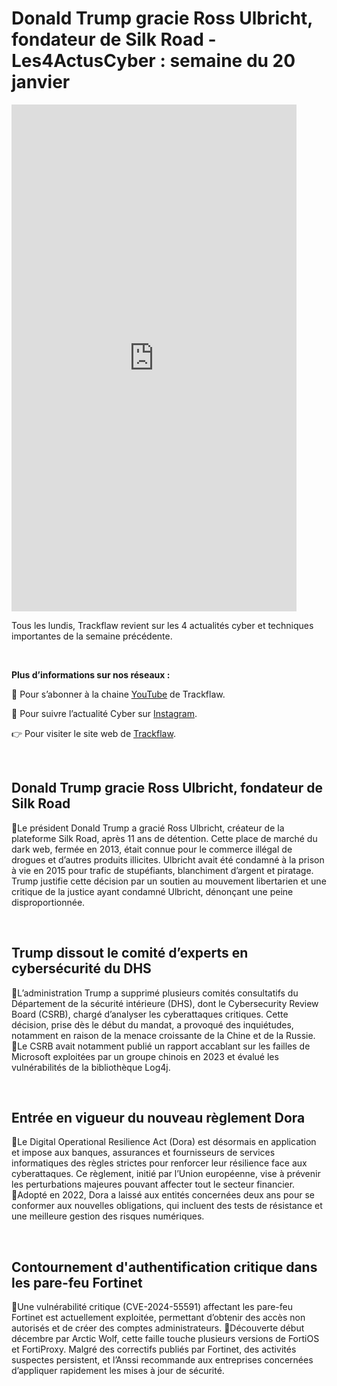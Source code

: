 # Donald Trump gracie Ross Ulbricht, fondateur de Silk Road - Les4ActusCyber : semaine du 20 janvier

    
<div class="flex-container">
   <div class="flex-items">
   <iframe width="456" height="811" src="https://www.youtube.com/embed/Z9MKntYNvKU" 
   title="Donald Trump gracie Ross Ulbricht, fondateur de Silk Road - #Les4ActusCyber : semaine du 20 janvier" frameborder="0" allow="accelerometer; autoplay; clipboard-write; 
   encrypted-media; gyroscope; picture-in-picture; web-share" allowfullscreen></iframe>
   </div>

   <div class="flex-items">
      <p>Tous les lundis, Trackflaw revient sur les 4 actualités cyber et techniques importantes de la semaine précédente.</p>
      <br>
      <p><strong>Plus d’informations sur nos réseaux :</strong></p>
      <p>🔴 Pour s’abonner à la chaine <a href="https://www.youtube.com/@trackflaw" target="_blank" rel="noopener noreffer ">YouTube</a> de Trackflaw.</p>
      <p>📸 Pour suivre l’actualité Cyber sur <a href="https://www.instagram.com/trackflaw/" target="_blank" rel="noopener noreffer ">Instagram</a>.</p>
      <p>👉 Pour visiter le site web de <a href="https://trackflaw.com" target="_blank" rel="noopener noreffer ">Trackflaw</a>.</p>
   </div>
</div>

    
<br>

## Donald Trump gracie Ross Ulbricht, fondateur de Silk Road


🔸Le président Donald Trump a gracié Ross Ulbricht, créateur de la plateforme Silk Road, après 11 ans de détention. Cette place de marché du dark web, fermée en 2013, était connue pour le commerce illégal de drogues et d’autres produits illicites. 
Ulbricht avait été condamné à la prison à vie en 2015 pour trafic de stupéfiants, blanchiment d’argent et piratage. Trump justifie cette décision par un soutien au mouvement libertarien et une critique de la justice ayant condamné Ulbricht, dénonçant une peine disproportionnée.


<br>

## Trump dissout le comité d’experts en cybersécurité du DHS


🔸L’administration Trump a supprimé plusieurs comités consultatifs du Département de la sécurité intérieure (DHS), dont le Cybersecurity Review Board (CSRB), chargé d’analyser les cyberattaques critiques. Cette décision, prise dès le début du mandat, a provoqué des inquiétudes, notamment en raison de la menace croissante de la Chine et de la Russie.
🔸Le CSRB avait notamment publié un rapport accablant sur les failles de Microsoft exploitées par un groupe chinois en 2023 et évalué les vulnérabilités de la bibliothèque Log4j.


<br>

## Entrée en vigueur du nouveau règlement Dora


🔸Le Digital Operational Resilience Act (Dora) est désormais en application et impose aux banques, assurances et fournisseurs de services informatiques des règles strictes pour renforcer leur résilience face aux cyberattaques. Ce règlement, initié par l’Union européenne, vise à prévenir les perturbations majeures pouvant affecter tout le secteur financier.
🔸Adopté en 2022, Dora a laissé aux entités concernées deux ans pour se conformer aux nouvelles obligations, qui incluent des tests de résistance et une meilleure gestion des risques numériques.


<br>

## Contournement d'authentification critique dans les pare-feu Fortinet


🔸Une vulnérabilité critique (CVE-2024-55591) affectant les pare-feu Fortinet est actuellement exploitée, permettant d’obtenir des accès non autorisés et de créer des comptes administrateurs. 
🔸Découverte début décembre par Arctic Wolf, cette faille touche plusieurs versions de FortiOS et FortiProxy. Malgré des correctifs publiés par Fortinet, des activités suspectes persistent, et l’Anssi recommande aux entreprises concernées d’appliquer rapidement les mises à jour de sécurité.


